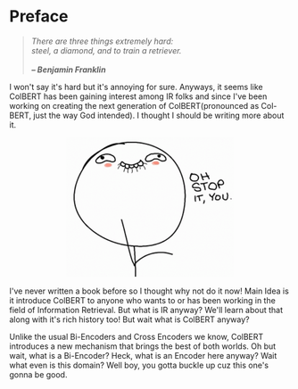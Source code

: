 # Preface

> *There are three things extremely hard:* \
> *steel, a diamond, and to train a retriever.* \
> \
> **_– Benjamin Franklin_**

I won't say it's hard but it's annoying for sure. Anyways, it seems like ColBERT has been gaining interest among IR folks and since I've been working on creating the next generation of ColBERT(pronounced as Col-BERT, just the way God intended). I thought I should be writing more about it.

<p align="center">
  <img src="./images/smug.png" alt="Smug" width="300px">
</p>

I've never written a book before so I thought why not do it now! Main Idea is it introduce ColBERT to anyone who wants to or has been working in the field of Information Retrieval. But what is IR anyway? We'll learn about that along with it's rich history too! But wait what is ColBERT anyway?

Unlike the usual Bi-Encoders and Cross Encoders we know, ColBERT introduces a new mechanism that brings the best of both worlds. Oh but wait, what is a Bi-Encoder? Heck, what is an Encoder here anyway? Wait what even is this domain? Well boy, you gotta buckle up cuz this one's gonna be good.